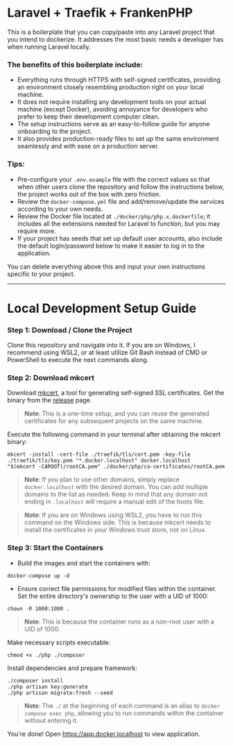 # Laravel + Traefik + FrankenPHP

This is a boilerplate that you can copy/paste into any Laravel project that you intend to dockerize. 
It addresses the most basic needs a developer has when running Laravel locally.

### The benefits of this boilerplate include:

- Everything runs through HTTPS with self-signed certificates, providing an environment closely resembling production right on your local machine.
- It does not require installing any development tools on your actual machine (except Docker), avoiding annoyance for developers who prefer to keep their development computer clean.
- The setup instructions serve as an easy-to-follow guide for anyone onboarding to the project.
- It also provides production-ready files to set up the same environment seamlessly and with ease on a production server.

### Tips:

- Pre-configure your `.env.example` file with the correct values so that when other users clone the repository and follow the instructions below, the project works out of the box with zero friction.
- Review the `docker-compose.yml` file and add/remove/update the services according to your own needs.
- Review the Docker file located at `./docker/php/php.x.dockerfile`; it includes all the extensions needed for Laravel to function, but you may require more.
- If your project has seeds that set up default user accounts, also include the default login/password below to make it easier to log in to the application.

You can delete everything above this and input your own instructions specific to your project.

---

# Local Development Setup Guide

### Step 1: Download / Clone the Project

Clone this repository and navigate into it. If you are on Windows, I recommend using WSL2, or at least utilize Git Bash instead of CMD or PowerShell to execute the next commands along.

### Step 2: Download mkcert

Download [mkcert](https://github.com/FiloSottile/mkcert), a tool for generating self-signed SSL certificates. Get the binary from the [release](https://github.com/FiloSottile/mkcert/releases) page.

> **Note**: This is a one-time setup, and you can reuse the generated certificates for any subsequent projects on the same machine.

Execute the following command in your terminal after obtaining the mkcert binary:

```shell
mkcert -install -cert-file ./traefik/tls/cert.pem -key-file ./traefik/tls/key.pem "*.docker.localhost" docker.localhost
"$(mkcert -CAROOT)/rootCA.pem" ./docker/php/ca-certificates/rootCA.pem
```
> **Note**: If you plan to use other domains, simply replace `docker.localhost` with the desired domain. You can add multiple domains to the list as needed. Keep in mind that any domain not ending in `.localhost` will require a manual edit of the hosts file.

> **Note**: If you are on Windows using WSL2, you have to run this command on the Windows side. This is because mkcert needs to install the certificates in your Windows trust store, not on Linux.

### Step 3: Start the Containers

- Build the images and start the containers with:

```shell
docker-compose up -d
```

- Ensure correct file permissions for modified files within the container. Set the entire directory's ownership to the user with a UID of 1000:

```shell
chown -R 1000:1000 .
```
> **Note**: This is because the container runs as a non-root user with a UID of 1000.

Make necessary scripts executable:

```shell
chmod +x ./php ./composer
```

Install dependencies and prepare framework:

```shell
./composer install
./php artisan key:generate
./php artisan migrate:fresh --seed
```

> **Note**: The `./` at the beginning of each command is an alias to `docker compose exec php`, allowing you to run commands within the container without entering it.

You're done! Open https://app.docker.localhost to view application.
